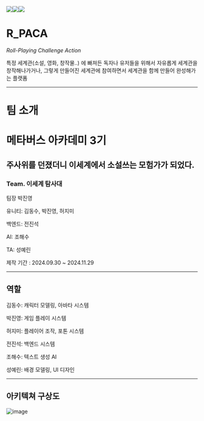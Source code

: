 
<img src="https://img.shields.io/badge/Spring%20Boot-6DB33F?style=for-the-badge&logo=Spring%20Boot&logoColor=white"/><img src="https://img.shields.io/badge/Docker-2496ED?style=for-the-badge&logo=Docker&logoColor=white"/><img src="https://img.shields.io/badge/mysql-4479A1?style=for-the-badge&logo=mysql&logoColor=white"/>

# **R_PACA**

  _Roll-Playing Challenge Action_  

특정 세계관(소설, 영화, 창작물..) 에 빠져든 독자나 유저들을 위해서 
자유롭게 세계관을 창작해나가거나, 그렇게 만들어진 세계관에 참여하면서 세계관을 함께 만들어 완성해가는 플랫폼

---
# 팀 소개 
<h1>메타버스 아카데미 3기</h1>

<h2>주사위를 던졌더니 이세계에서 소설쓰는 모험가가 되었다.</h2>

<h3>Team. 이세계 탐사대</h3>

팀장 박진영

유니티: 김동수, 박진영, 허지미

백엔드: 전진석

AI: 조해수

TA: 성예린

제작 기간 : 2024.09.30 ~ 2024.11.29

---
<h2>역할</h2>
김동수: 캐릭터 모델링, 아바타 시스템

박진영: 게임 플레이 시스템

허지미: 플레이어 조작, 포톤 시스템

전진석: 백엔드 시스템

조해수: 텍스트 생성 AI

성예린: 배경 모델링, UI 디자인

---
<h2>아키텍쳐 구상도</h2>

![image](https://github.com/user-attachments/assets/eaf1bd8d-d8bb-49c8-8157-97fed3b33e5c)

